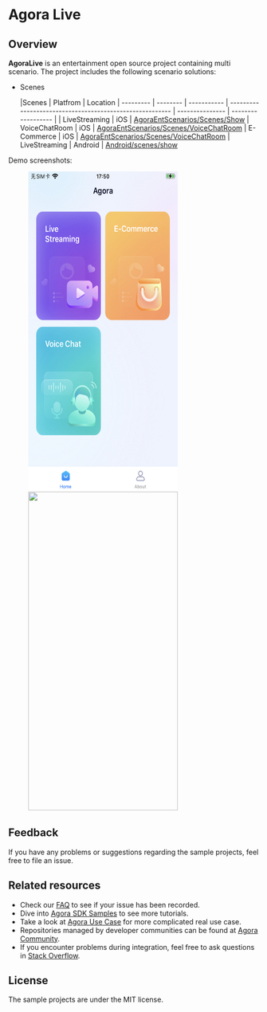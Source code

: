 # Agora Live

## Overview
**AgoraLive** is an entertainment open source project containing multi scenario. The project includes the following scenario solutions:

* Scenes
	
	|Scenes    | Platfrom | Location
	| --------- | -------- | ----------- | -------------------------------------------------------- | --------------- | ------------------ |
	| LiveStreaming | iOS | [AgoraEntScenarios/Scenes/Show](iOS/AgoraEntScenarios/Scenes/Show/README.md)
	| VoiceChatRoom | iOS | [AgoraEntScenarios/Scenes/VoiceChatRoom](iOS/AgoraEntScenarios/Scenes/VoiceChatRoom/README.md)
	| E-Commerce | iOS | [AgoraEntScenarios/Scenes/VoiceChatRoom](iOS/AgoraEntScenarios/Scenes/Commerce/README.md)
	| LiveStreaming | Android | [Android/scenes/show](Android/scenes/show/README.md)


Demo screenshots:
<figure class="third">
  <img src="./README_Resources/AgoraLive_Home.png" width="300" height="640" />
  <img src="https://download.agora.io/demo/release/AgoraLiveShot02.png" width="300" height="640" />
</figure>


## Feedback

If you have any problems or suggestions regarding the sample projects, feel free to file an issue.

## Related resources

- Check our [FAQ](https://docs.agora.io/en/faq) to see if your issue has been recorded.
- Dive into [Agora SDK Samples](https://github.com/AgoraIO) to see more tutorials.
- Take a look at [Agora Use Case](https://github.com/AgoraIO-usecase) for more complicated real use case.
- Repositories managed by developer communities can be found at [Agora Community](https://github.com/AgoraIO-Community).
- If you encounter problems during integration, feel free to ask questions in [Stack Overflow](https://stackoverflow.com/questions/tagged/agora.io).

## License

The sample projects are under the MIT license.
